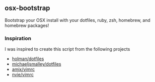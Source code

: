 ## osx-bootstrap
Bootstrap your OSX install with your dotfiles, ruby, zsh, homebrew, and homebrew packages!

### Inspiration
I was inspired to create this script from the following projects
- [holman/dotfiles](https://github.com/holman/dotfiles)
- [michaeljsmalley/dotfiles](https://github.com/michaeljsmalley/dotfiles)
- [amix/vimrc](https://github.com/amix/vimrc/)
- [nvie/vimrc](https://github.com/nvie/vimrc)
